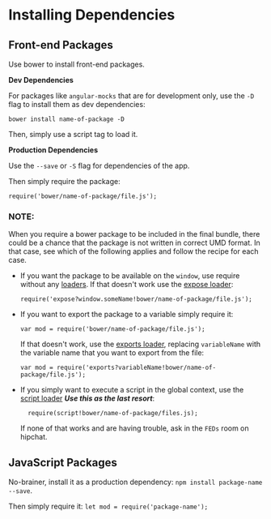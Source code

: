 # Installing Dependencies

## Front-end Packages

Use bower to install front-end packages.

**Dev Dependencies**

For packages like `angular-mocks` that are for development only, use the `-D` flag to install them as dev dependencies:

  `bower install name-of-package -D`

Then, simply use a script tag to load it.

**Production Dependencies**

Use the `--save` or `-S` flag for dependencies of the app.

Then simply require the package:

  `require('bower/name-of-package/file.js');`

### NOTE:

When you require a bower package to be included in the final bundle, there could be a chance that the package is not written in correct UMD format. In that case, see which of the following applies and follow the recipe for each case.

- If you want the package to be available on the `window`, use require without any [loaders](https://webpack.github.io/docs/loaders.html). If that doesn't work use the [expose loader](https://github.com/webpack/expose-loader):

    `require('expose?window.someName!bower/name-of-package/file.js');`

- If you want to export the package to a variable simply require it:

    `var mod = require('bower/name-of-package/file.js');`

    If that doesn't work, use the [exports loader](https://github.com/webpack/exports-loader), replacing `variableName` with the variable name that you want to export from the file:

    `var mod = require('exports?variableName!bower/name-of-package/file.js');`


- If you simply want to execute a script in the global context, use the [script loader](https://github.com/webpack/script-loader) _**Use this as the last resort**_:

        require(script!bower/name-of-package/files.js);

  If none of that works and are having trouble, ask in the `FEDs` room on hipchat.


## JavaScript Packages

No-brainer, install it as a production dependency: `npm install package-name --save`.

Then simply require it: `let mod = require('package-name');`
